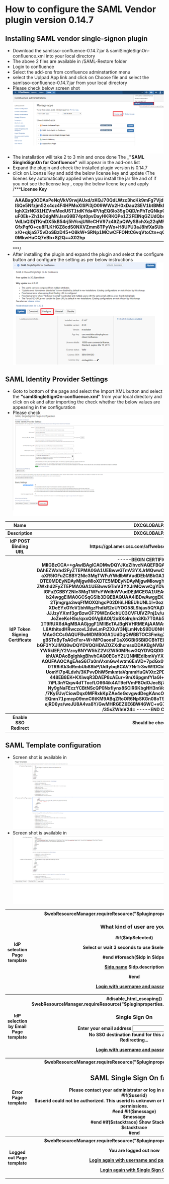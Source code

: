 # How to configure the SAML Vendor plugin version 0.14.7
## Installing SAML vendor single-signon plugin
* Download the samlsso-confluence-0.14.7.jar & samlSingleSignOn-confluence.xml into your local directory <br>
* The above 2 files are available in /SAML-Restore folder
* Login to confluence <br>
* Select the add-ons from confluence adminstartion menu <br>
* select the Uplpad App link and click on Choose file and select the samlsso-confluence-0.14.7.jar from your local directory <br>
* Please check below screen shot ![Image of How to add SAML add-on](Images/add-ons.png) <br>
* The installation will take 2 to 3 min and once done The **_"SAML SingleSignOn for Confluence"** will appear in the add-ons list
* Expand the plugin and check the installed plugin version is 0.14.7
* click on License Key and add the below license key and update (The licenes key automatically applied when you install the jar file and of if you not see the license key , copy the below licene key and apply<br>
/***<table><b>License Key</b><tr><th>AAABag0ODAoPeNqVkV9rwjAUxd/zKQJ70QdLWzc3hcKk9mFg7VjdnvZyjbc1kKblJpH57ZdWZX/eD
ISQe5Nfzjm52x4cz4F4HPMoXISPi3jO09WWx2H0xDau2SEV1btBMkkU+sFWaATJzspWJ+UyX/NS6
lqhX2rNC81HZVmMedUST1tdKYda4P/tqEQ6Io35gOQD/nPhTzQNkpCg+FoK1AZZSgj9UyuwmPSaJ
uF0Ek+Zh1kQdgMNJssG9B74pt0pvDayHKRKQPe1Z2FEINqGZUdQbsAlFShP98WA0LTK9cUArALTK
VdLbQIDjTKmDX5kB54rj5hYcsjUWeCHV97z4ltZpQWySBchXq22qMF3sq9O0unqd977jWasoBq0N
GfxPqfO+cu8FLKHGZ8cdS0NXVZmm8TPyWx+H8UPU3aJ8hfXaSUbaXF/7W1PHQ5RpkWeZ2/py3J9q
x/0+qkjaS75vDoSBzD45+O8kW+SRNp1MCwCFFONtC6vqVtoCtn+qGozdh1k0od/AhRfoS0Phs0BS
0MkwHuCQ7eBb+8j2Q==X02hp</th></tr></table> ***/<br>
* After installing the plugin and expand the plugin and select the configure button and configure the setting as per below instructions ![Image of SAML](Images/SAML.png) <br>
## SAML Identity Provider Settings
* Goto to bottom of the page and select the Import XML button and select the **"samlSingleSignOn-confluence.xml"** from your local directory and click on ok and after importing the check whether the below values are appearing in the configuration <br>
* Please check  ![Image of SAML settings](Images/SAML-settings.png) <br>
<table><tr><th>Name</th><th>DXCGLOBALPASS</th></tr> 
<tr><th>Description</th><th>DXCGLOBALPASS</th></tr>
 <tr><th>IdP POST Binding URL</th> <th>https://gpl.amer.csc.com/affwebservices/public/saml2sso</th></tr>
     <tr><th>IdP Token Signing Certificate</th><th>-----BEGIN CERTIFICATE-----
MIIGBzCCA++gAwIBAgICAOMwDQYJKoZIhvcNAQEFBQAwgYUxCzAJBgNVBAYTAlVTMREwDwYDVQQI
DAhEZWxhd2FyZTEPMA0GA1UEBwwGTmV3YXJrMQwwCgYDVQQKDANDU0MxJzAlBgNVBAsMHklkZW50
aXR5IGFuZCBBY2Nlc3MgTWFuYWdlbWVudDEbMBkGA1UEAwwSQ1NDIEdsb2JhbCBQYXNzIENBMB4X
DTE0MDEyNDAyMjgwMloXDTE5MDEyNDAyMjgwMlowgY0xCzAJBgNVBAYTAlVTMREwDwYDVQQIDAhE
ZWxhd2FyZTEPMA0GA1UEBwwGTmV3YXJrMQwwCgYDVQQKDANDU0MxJzAlBgNVBAsMHklkZW50aXR5
IGFuZCBBY2Nlc3MgTWFuYWdlbWVudDEjMCEGA1UEAwwaQ1NDIEdsb2JhbCBQYXNzIEZlZGVyYXRp
b24wggEiMA0GCSqGSIb3DQEBAQUAA4IBDwAwggEKAoIBAQC2OUQJxJUBle4/9TXVUKtBD5/lxplh
2Tjmgrga3wqFfMOXQhgcP02DI6LHBEUhUNL1l+0ozBgPioUUVizpkCfgp1oVONIPfbAkNrFj93DG
XDeEYxGYcV1bhWgzFhdkR2eUYOO58LSbjas5QYAjD6ODOnj8kqKlTkNsU4iDjwR27r0XcfiENHSU
JJJzyYXmf3grBzwOF79WEnGchUC3CVFUIVZPnj1v/uT+Zrc2U6/DvkGeVPSRKhDVroPfEeZWMzUF
JoZeeKoHSo/qxxQGVgBAOl/2x8Xolrqhn3Kb7T0Ab5i4E1a9nn7jbk06m8wnHnj7ry/JA/W/pQOX
1T9RUX6dAgMBAAGjggF1MIIBcTAJBgNVHRMEAjAAMAsGA1UdDwQEAwIFoDA8BgNVHR8ENTAzMDGg
L6AthitodHRwczovL2dwLmFtZXIuY3NjLmNvbS9DU0NHbG9iYWxQYXNzQ0EuY3JsMBMGA1UdJQQM
MAoGCCsGAQUFBwMDMB0GA1UdDgQWBBTOC3FmkgXi31DlXQ+Cjod5nvJFDjCBugYDVR0jBIGyMIGv
gBSToByToAOcFxr+W+MPOaoosF1aX6GBi6SBiDCBhTELMAkGA1UEBhMCVVMxETAPBgNVBAgMCERl
bGF3YXJlMQ8wDQYDVQQHDAZOZXdhcmsxDDAKBgNVBAoMA0NTQzEnMCUGA1UECwweSWRlbnRpdHkg
YW5kIEFjY2VzcyBNYW5hZ2VtZW50MRswGQYDVQQDDBJDU0MgR2xvYmFsIFBhc3MgQ0GCCQD5XfYk
khU/ADAoBglghkgBhvhCAQ0EGxYZU1NMIEdlbmVyYXRlZCBDZXJ0aWZpY2F0ZTANBgkqhkiG9w0B
AQUFAAOCAgEAeS6l7a0mVxmGw4wtm6EnVD+7pdGx0t/a738wbuP9AcFmD0d3U6DahweWOpfVnYS9
0TR8iKk3dRmbUb88bP/Udtybq6CAV7NrTr3wWfDCbh7jfzSqQuFYwrCHC0JHYAAAjk/4Cq6aIvy2
UomYI7p4Ldvh/3KPvvDhW5mkmtaVqmmHuQVXtc2PDqHr4Y5gl5jITac5O/AkMYDpbmX8QgJrsd53
448EB8EK+KXiwqR3DAEP8cAEur+9mX6pgmfYIaGl+/AciYmhCF4fdRJVHUz88/JojZjS7AkdsPvP
7iPL3nYQqw4dTTocfLO664ik4AT9efVmP8OdOJecBj7dhFc6Pz1Rzk8HBsWY+rpmJV+Tc7I8d8aW
Ny9gNaFEczYCBtNScQP0NxfIynx8SClR6KbgHH3mVcrwQOobg8oU8tvqN58FIpLIohqWcqY5H/un
/7KyEUv/CiowDqx0MFRxkKpZAe4eGcvgwdDegKAncOMbYNn4OhTuTx6a1EACei1aeLqP8cW4ebpw
EQmn71pmcp09mnC6tKM9ABqZRoOR6NpSKGn08oT9z/prM3vaQjAFVCyqyk3qf8xpe1qLjzmaBxvS
ejRD6ys/weJU8A4va8Y/GwMHRGEZ6E6BW46WC+vG7WasmoaXQV4f7I/tDEXy8oNq0QGH2fr3lHsY
/35sZWInV24=
-----END CERTIFICATE-----</th></tr>
<tr><th>Enable SSO Redirect</th><th>Should be checked</th></tr>
</table>

## SAML Template configuration 
* Screen shot is available in ![Image of SAML settings](Images/Page-template1.png) <br>
* Screen shot is available in   ![Image of SAML settings](Images/Page-template2.png)
<table> <tr><th>IdP selection Page template</th><th><html>
 <head>
  <title>Select Identity Provider</title>
  $webResourceManager.requireResource("$pluginproperties.pluginkey:resources")
  <meta name="decorator" content="atl.general">
 </head>
 <body class="aui-layout aui-theme-default page-type-message" >
  <section id="content" role="main">
   <div class="aui-page-panel"><div class="aui-page-panel-inner">
    <section class="aui-page-panel-content">
     <div class="form-body">
     <h1>What kind of user are you?</h1>
     #if($idpSelected)
      <p>Select or wait 3 seconds to use $selectedName <span class="aui-icon aui-icon-wait"></span></p>
        <script>
          var timeout = setTimeout("location.href = '$selectedUrl';", 3000);
          window.onclick= function () { clearTimeout(timeout); } 
        </script>
      #end
      #foreach($idp in $idps)
      <p>
        <a href="$idp.ssoUrl">$idp.name</a> $idp.description
      </p>
      #end
      <p>
       <a href="$loginurl">Login with username and password</a>
      </p>
     </div>
   </section>
  </div>
 </div>
</section>
</body>
</html> </th></tr>
<tr><th>IdP selection by Email Page template</th><th>#disable_html_escaping()
<html>
  <head>
  <title>Enter your Email Address</title> 
  $webResourceManager.requireResource("$pluginproperties.pluginkey:idpByEmailResources")
  <meta name="decorator" content="atl.general">
	<script type="text/javascript">
	  var emailDomains = $emailDomainMap;
	  var ssoURL = "$ssourl";
	</script>
	</head>
	<body class="aui-layout aui-theme-default page-type-message">
	  <section id="content" role="main"> 
	    <div class="aui-page-panel">
         <div class="aui-page-panel-inner">
           <section class="aui-page-panel-content">
             <h1>Single Sign On</h1>
             <form class="aui top-label" id="emailAddressForm" >
               <div class="field-group">
                 <label for="emailAddressField">Enter your email address</label>
                 <input type="text" class="text" id="emailAddressField" name="emailAddressField">
                 <div class="description">
                   <div id="notFound"   >No SSO destination found for this address</div>
                   <div id="redirecting"><span class="aui-icon aui-icon-wait"></span>Redirecting...</div>
                 </div>
               </div>
               <p><a href="$loginurl">Login with username and password</a></p>
             </form>
           </section> 
         </div>
       </div>
     </section>
	</body>
</html> </th>   </tr>
<tr><th>Error Page template</th> <th><html>
 <head>
  <title>SAML Single Sign On failed</title>
  $webResourceManager.requireResource("$pluginproperties.pluginkey:resources")
  <meta name="decorator" content="atl.general">
 </head>
  <body class="aui-page-focused aui-page-medium" >
   <div class="aui-page-panel">
    <div class="aui-page-panel-inner">
     <section class="aui-page-panel-content">
      <h1>SAML Single Sign On failed</h1>
      <div>Please contact your administrator or log in at the <a href="$loginurl">login page</a>.</div>
      #if($userid)
       <div class="aui-message error">$userid could not be authorized. This userid is unknown or the user does not have sufficient permissions.</div>
      #end
      #if($message)
       <div class="aui-message error">$message</div>
      #end
      #if($stacktrace)
      <a id="show-stacktrace-trigger" data-replace-text="Hide Stack Trace" class="aui-expander-trigger button" aria-controls="stacktrace">Show Stack Trace</a>
      <div class="aui-expander-content" id="stacktrace">$stacktrace</div>
      #end
     </section>
    </div>
   </div>
 </body>
</html> </th></tr>
<tr><th>Logged out Page template</th><th><html>
 <head>
  <title>You are logged out now</title>
  $webResourceManager.requireResource("$pluginproperties.pluginkey:resources")
  <meta name="decorator" content="atl.general">
 </head>
 <body class="aui-layout aui-theme-default page-type-message" >
  <section id="content" role="main">
   <div class="aui-page-panel"><div class="aui-page-panel-inner">
    <section class="aui-page-panel-content">
     <div class="form-body">
     <div class="aui-message info"><span class="aui-icon icon-info"></span><p class="title">
      <strong>You are logged out now</strong></p>
      <p>
       <a href="$loginurl">Login again with username and password</a>
      </p>
      <p>
       <a href="$ssourl">Login again with Single Sign On</a>  
      </p>
     </div>
    </div>
   </section>
  </div>
 </div>
</section>
</body>
</html> </th> </tr>
</table><br>
